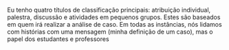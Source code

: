 Eu tenho quatro títulos de classificação principais: atribuição individual, 
palestra, discussão e atividades em pequenos grupos. Estes são baseados em 
quem irá realizar a análise de caso. Em todas as instâncias, nós lidamos
com histórias com uma mensagem (minha definição de um caso), mas o papel 
dos estudantes e professores
